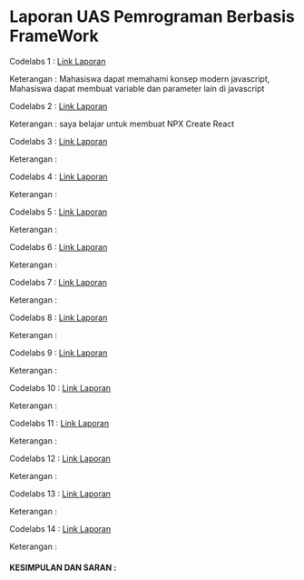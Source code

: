 # Laporan UAS Pemrograman Berbasis FrameWork
 

Codelabs 1  : [Link Laporan](../../docs/01_pengantar/01.md)

Keterangan  : Mahasiswa dapat memahami konsep modern javascript, Mahasiswa dapat membuat variable dan parameter lain di javascript

Codelabs 2  : [Link Laporan](../../docs/02_Hallo_World/02.md)

Keterangan  : saya belajar untuk membuat NPX Create React

Codelabs 3  : [Link Laporan](../../docs/03_konsep_reactjs/03.md)

Keterangan  :

Codelabs 4  : [Link Laporan](../../docs/04_konsep_reactjs_part2/04.md)

Keterangan  :

Codelabs 5  : [Link Laporan](../../docs/05_API_dan_Router_di_ReactJs/05.md)

Keterangan  :

Codelabs 6  : [Link Laporan](../../docs/06_redux/06.md)

Keterangan  :

Codelabs 7  : [Link Laporan](../../docs/07_Context_dan_HOC/07.md)

Keterangan  :

Codelabs 8  : [Link Laporan](../../docs/08_UTS/08.md)

Keterangan  :

Codelabs 9  : [Link Laporan](../../docs/09_Global_API_dan_Hooks/09.md)

Keterangan  :

Codelabs 10 : [Link Laporan](../../docs/10_Firebase_di_ReactJS/10.md)

Keterangan  :

Codelabs 11 : [Link Laporan](../../docs/11_Redux_Thunk/11.md)

Keterangan  :

Codelabs 12 : [Link Laporan](../../docs/12_CRUD_Firebase/12.md)

Keterangan  :

Codelabs 13 : [Link Laporan](../../docs/13_Pengenalan_Quasar_Framework/13.md)

Keterangan  :

Codelabs 14 : [Link Laporan](../../docs/14_Quasar_Directives_dan_Components/14.md)

Keterangan  :

#### KESIMPULAN DAN SARAN :

